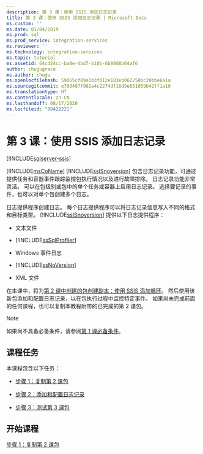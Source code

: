```yaml
---
description: 第 3 课：使用 SSIS 添加日志记录
title: 第 3 课：使用 SSIS 添加日志记录 | Microsoft Docs
ms.custom: ''
ms.date: 01/04/2019
ms.prod: sql
ms.prod_service: integration-services
ms.reviewer: ''
ms.technology: integration-services
ms.topic: tutorial
ms.assetid: 64cd24cc-ba8e-4bd7-b10b-6b80d8b04af6
author: chugugrace
ms.author: chugu
ms.openlocfilehash: 59065cf89a1b3f012e183eb062258bc20bbe6a1a
ms.sourcegitcommit: e700497f962e4c2274df16d9e651059b42ff1a10
ms.translationtype: HT
ms.contentlocale: zh-CN
ms.lasthandoff: 08/17/2020
ms.locfileid: "88422221"
---
```

# <a name="lesson-3-add-logging-with-ssis"></a>第 3 课：使用 SSIS 添加日志记录

[!INCLUDE[sqlserver-ssis](../includes/applies-to-version/sqlserver-ssis.md)]



[!INCLUDE[msCoName](../includes/msconame-md.md)] [!INCLUDE[ssISnoversion](../includes/ssisnoversion-md.md)] 包含日志记录功能，可通过提供任务和容器事件跟踪监控包执行情况以及进行故障排除。 日志记录功能非常灵活。 可以在包级别或包中的单个任务或容器上启用日志记录。 选择要记录的事件，也可以对单个包创建多个日志。  
  
日志提供程序创建日志。 每个日志提供程序可以将日志记录信息写入不同的格式和目标类型。 [!INCLUDE[ssISnoversion](../includes/ssisnoversion-md.md)] 提供以下日志提供程序：  
  
-   文本文件  
  
-   [!INCLUDE[ssSqlProfiler](../includes/sssqlprofiler-md.md)]  
  
-   Windows 事件日志  
  
-   [!INCLUDE[ssNoVersion](../includes/ssnoversion-md.md)]  
  
-   XML 文件  
  
在本课中，将为[第 2 课中创建的包创建副本：使用 SSIS 添加循环](../integration-services/lesson-2-adding-looping-with-ssis.md)。 然后使用该新包添加和配置日志记录，以在包执行过程中监控特定事件。 如果尚未完成前面的任何课程，也可以复制本教程附带的已完成的第 2 课包。  

> [!NOTE]
> 如果尚不具备必备条件，请参阅[第 1 课必备条件](../integration-services/lesson-1-create-a-project-and-basic-package-with-ssis.md#prerequisites)。

## <a name="lesson-tasks"></a>课程任务  
本课程包含以下任务：  
  
-   [步骤 1：复制第 2 课包](../integration-services/lesson-3-1-copying-the-lesson-2-package.md)  
  
-   [步骤 2：添加和配置日志记录](../integration-services/lesson-3-2-adding-and-configuring-logging.md)  
  
-   [步骤 3：测试第 3 课包](../integration-services/lesson-3-3-testing-the-lesson-3-tutorial-package.md)  
  
## <a name="start-the-lesson"></a>开始课程  
[步骤 1：复制第 2 课包](../integration-services/lesson-3-1-copying-the-lesson-2-package.md)  
  
